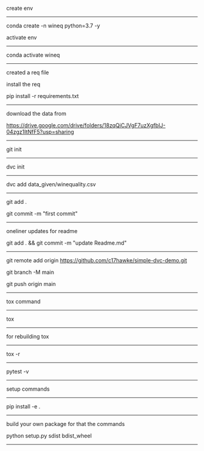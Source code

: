 create env
******************************
conda create -n wineq python=3.7 -y

activate env
******************************
conda activate wineq
******************************
created a req file

install the req

pip install -r requirements.txt
******************************

download the data from

https://drive.google.com/drive/folders/18zqQiCJVgF7uzXgfbIJ-04zgz1ItNfF5?usp=sharing
******************************
git init
******************************
dvc init 
******************************
dvc add data_given/winequality.csv
******************************
git add .

git commit -m "first commit"
******************************
oneliner updates for readme

git add . && git commit -m "update Readme.md"
******************************
git remote add origin https://github.com/c17hawke/simple-dvc-demo.git

git branch -M main

git push origin main

*************************
tox command 
**************************
tox 
***************************
for rebuilding tox 
***************************
tox -r
***************************
pytest -v
***************************
setup commands
***************************
pip install -e .
****************************

build your own package for that the commands

python setup.py sdist bdist_wheel
********************************